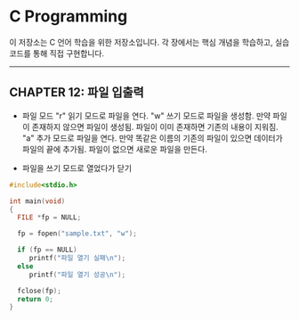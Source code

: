 #  C Programming

이 저장소는 C 언어 학습을 위한 저장소입니다. 각 장에서는 핵심 개념을 학습하고, 실습 코드를 통해 직접 구현합니다.

---

 ##  CHAPTER 12: 파일 입출력

 - 파일 모드
   "r" 읽기 모드로 파일을 연다.
   "w" 쓰기 모드로 파일을 생성함. 만약 파일이 존재하지 않으면 파일이 생성됨. 파일이 이미 존재하면 기존의 내용이 지워짐.
   "a" 추가 모드로 파일을 연다. 만약 똑같은 이름의 기존의 파일이 있으면 데이터가 파일의 끝에 추가됨. 파일이 없으면 새로운 파일을 만든다.

 - 파일을 쓰기 모드로 열었다가 닫기
```c
#include<stdio.h>

int main(void)
{
  FILE *fp = NULL;

  fp = fopen("sample.txt", "w");

  if (fp == NULL)
     printf("파일 열기 실패\n");
  else
     printf("파일 열기 성공\n");

  fclose(fp);
  return 0;
}
```
